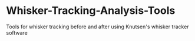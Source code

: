 # Whisker-Tracking-Analysis-Tools
Tools for whisker tracking before and after using Knutsen's whisker tracker software

